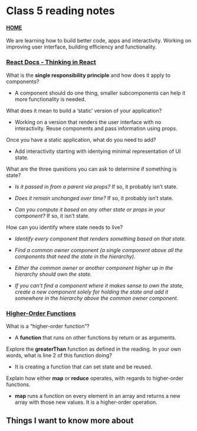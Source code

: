 # Class 5 reading notes

#### [HOME](https://cesarderio.github.io/reading-notes/)

We are learning how to build better code, apps and interactivity. Working on improving user interface, building efficiency and functionality.

### [React Docs - Thinking in React](https://reactjs.org/docs/thinking-in-react.html)

What is the **single responsibility principle** and how does it apply to components?

* A component should do one thing, smaller subcomponents can help it more functionality is needed.

What does it mean to build a ‘static’ version of your application?

* Working on a version that renders the user interface with no interactivity. Reuse components and pass information using props.

Once you have a static application, what do you need to add?

* Add interactivity starting with identying minimal representation of UI state.

What are the three questions you can ask to determine if something is state?

* *Is it passed in from a parent via props?* If so, it probably isn’t state.

* *Does it remain unchanged over time?* If so, it probably isn’t state.

* *Can you compute it based on any other state or props in your component?* If so, it isn’t state.

How can you identify where state needs to live?

* *Identify every component that renders something based on that state.*

* *Find a common owner component (a single component above all the components that need the state in the hierarchy).*

* *Either the common owner or another component higher up in the hierarchy should own the state.*

* *If you can’t find a component where it makes sense to own the state, create a new component solely for holding the state and add it somewhere in the hierarchy above the common owner component.*

### [Higher-Order Functions](https://eloquentjavascript.net/05_higher_order.html#h_xxCc98lOBK)

What is a “higher-order function”?

* A **function** that runs on other functions by return or as arguments.

Explore the **greaterThan** function as defined in the reading. In your own words, what is line 2 of this function doing?

* It is creating a function that can set state and be reused.

Explain how either **map** or **reduce** operates, with regards to higher-order functions.

* **map** runs a function on every element in an array and returns a new array with those new values. It is a higher-order operation.

## Things I want to know more about
